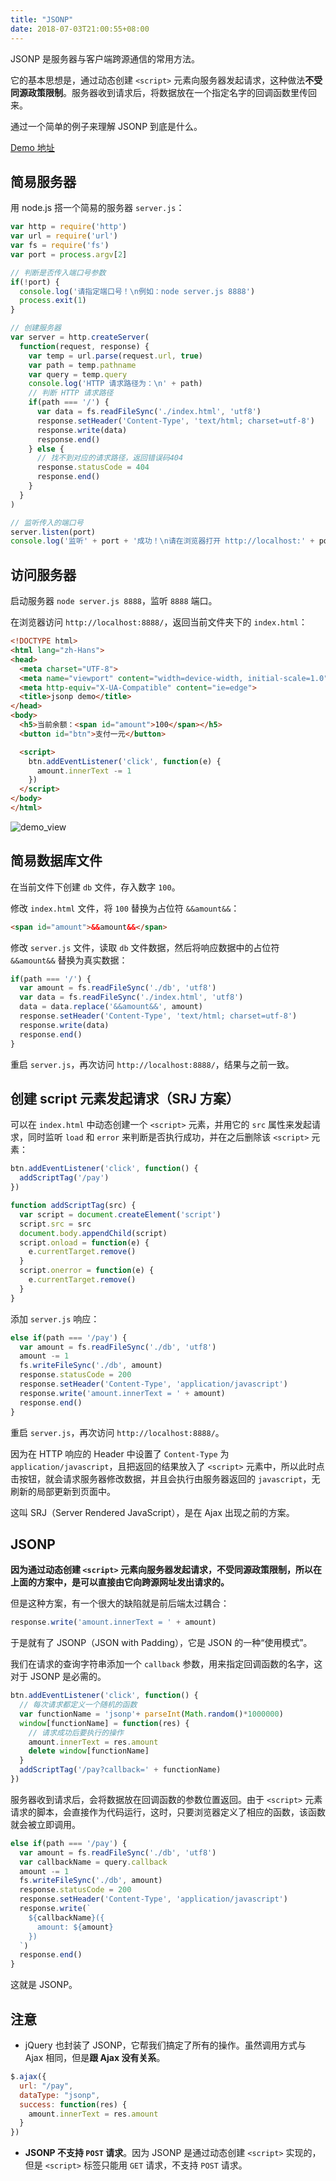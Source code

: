 ```yaml
---
title: "JSONP"
date: 2018-07-03T21:00:55+08:00
---
```


JSONP 是服务器与客户端跨源通信的常用方法。

它的基本思想是，通过动态创建 `<script>` 元素向服务器发起请求，这种做法**不受同源政策限制**。服务器收到请求后，将数据放在一个指定名字的回调函数里传回来。

通过一个简单的例子来理解 JSONP 到底是什么。

[Demo 地址](https://github.com/JinChengJoker/jsonp-demo)

## 简易服务器

用 node.js 搭一个简易的服务器 `server.js`：

```javascript
var http = require('http')
var url = require('url')
var fs = require('fs')
var port = process.argv[2]

// 判断是否传入端口号参数
if(!port) {
  console.log('请指定端口号！\n例如：node server.js 8888')
  process.exit(1)
}

// 创建服务器
var server = http.createServer(
  function(request, response) {
    var temp = url.parse(request.url, true)
    var path = temp.pathname
    var query = temp.query
    console.log('HTTP 请求路径为：\n' + path)
    // 判断 HTTP 请求路径
    if(path === '/') {
      var data = fs.readFileSync('./index.html', 'utf8')
      response.setHeader('Content-Type', 'text/html; charset=utf-8')
      response.write(data)
      response.end()
    } else {
      // 找不到对应的请求路径，返回错误码404
      response.statusCode = 404
      response.end()
    }
  }
)

// 监听传入的端口号
server.listen(port)
console.log('监听' + port + '成功！\n请在浏览器打开 http://localhost:' + port)
```


## 访问服务器

启动服务器 `node server.js 8888`，监听 `8888` 端口。

在浏览器访问 `http://localhost:8888/`，返回当前文件夹下的 `index.html`：

```html
<!DOCTYPE html>
<html lang="zh-Hans">
<head>
  <meta charset="UTF-8">
  <meta name="viewport" content="width=device-width, initial-scale=1.0">
  <meta http-equiv="X-UA-Compatible" content="ie=edge">
  <title>jsonp demo</title>
</head>
<body>
  <h5>当前余额：<span id="amount">100</span></h5>
  <button id="btn">支付一元</button>

  <script>
    btn.addEventListener('click', function(e) {
      amount.innerText -= 1
    })
  </script>
</body>
</html>
```

![demo_view](./images/demo_view.jpg)


## 简易数据库文件

在当前文件下创建 `db` 文件，存入数字 `100`。

修改 `index.html` 文件，将 `100` 替换为占位符 `&&amount&&`：

```html
<span id="amount">&&amount&&</span>
```

修改 `server.js` 文件，读取 `db` 文件数据，然后将响应数据中的占位符 `&&amount&&` 替换为真实数据：

```javascript
if(path === '/') {
  var amount = fs.readFileSync('./db', 'utf8')
  var data = fs.readFileSync('./index.html', 'utf8')
  data = data.replace('&&amount&&', amount)
  response.setHeader('Content-Type', 'text/html; charset=utf-8')
  response.write(data)
  response.end()
}
```

重启 `server.js`，再次访问 `http://localhost:8888/`，结果与之前一致。


## 创建 script 元素发起请求（SRJ 方案）

可以在 `index.html` 中动态创建一个 `<script>` 元素，并用它的 `src` 属性来发起请求，同时监听 `load` 和 `error` 来判断是否执行成功，并在之后删除该 `<script>` 元素：

```javascript
btn.addEventListener('click', function() {
  addScriptTag('/pay')
})

function addScriptTag(src) {
  var script = document.createElement('script')
  script.src = src
  document.body.appendChild(script)
  script.onload = function(e) {
    e.currentTarget.remove()
  }
  script.onerror = function(e) {
    e.currentTarget.remove()
  }
}
```

添加 `server.js` 响应：

```javascript
else if(path === '/pay') {
  var amount = fs.readFileSync('./db', 'utf8')
  amount -= 1
  fs.writeFileSync('./db', amount)
  response.statusCode = 200
  response.setHeader('Content-Type', 'application/javascript')
  response.write('amount.innerText = ' + amount)
  response.end()
}
```

重启 `server.js`，再次访问 `http://localhost:8888/`。

因为在 HTTP 响应的 Header 中设置了 `Content-Type` 为 `application/javascript`，且把返回的结果放入了 `<script>` 元素中，所以此时点击按钮，就会请求服务器修改数据，并且会执行由服务器返回的 `javascript`，无刷新的局部更新到页面中。

这叫 SRJ（Server Rendered JavaScript），是在 Ajax 出现之前的方案。


## JSONP

**因为通过动态创建 `<script>` 元素向服务器发起请求，不受同源政策限制，所以在上面的方案中，是可以直接由它向跨源网址发出请求的。**

但是这种方案，有一个很大的缺陷就是前后端太过耦合：

```javascript
response.write('amount.innerText = ' + amount)
```

于是就有了 JSONP（JSON with Padding），它是 JSON 的一种“使用模式”。

我们在请求的查询字符串添加一个 `callback` 参数，用来指定回调函数的名字，这对于 JSONP 是必需的。

```javascript
btn.addEventListener('click', function() {
  // 每次请求都定义一个随机的函数
  var functionName = 'jsonp'+ parseInt(Math.random()*1000000)
  window[functionName] = function(res) {
    // 请求成功后要执行的操作
    amount.innerText = res.amount
    delete window[functionName]
  }
  addScriptTag('/pay?callback=' + functionName)
})
```

服务器收到请求后，会将数据放在回调函数的参数位置返回。由于 `<script>` 元素请求的脚本，会直接作为代码运行，这时，只要浏览器定义了相应的函数，该函数就会被立即调用。

```javascript
else if(path === '/pay') {
  var amount = fs.readFileSync('./db', 'utf8')
  var callbackName = query.callback
  amount -= 1
  fs.writeFileSync('./db', amount)
  response.statusCode = 200
  response.setHeader('Content-Type', 'application/javascript')
  response.write(`
    ${callbackName}({
      amount: ${amount}
    })
  `)
  response.end()
}
```

这就是 JSONP。


## 注意

- jQuery 也封装了 JSONP，它帮我们搞定了所有的操作。虽然调用方式与 Ajax 相同，但是**跟 Ajax 没有关系**。

```javascript
$.ajax({
  url: "/pay",
  dataType: "jsonp",
  success: function(res) {
    amount.innerText = res.amount
  }
})
```

- **JSONP 不支持 `POST` 请求**。因为 JSONP 是通过动态创建 `<script>` 实现的，但是 `<script>` 标签只能用 `GET` 请求，不支持 `POST` 请求。